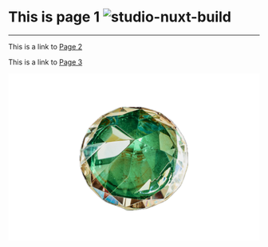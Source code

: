 # This is page 1  ![studio-nuxt-build](https://github.com/sudo-self/nuxt-studio/actions/workflows/studio.yml/badge.svg)
---
This is a link to [Page 2](/about)

This is a link to [Page 3](/info)

![eeeeee.png](/eeeeee.png)